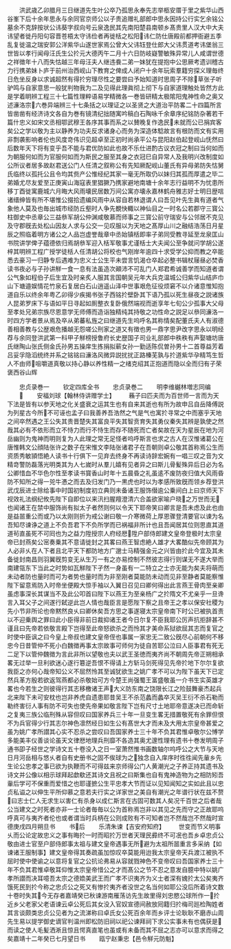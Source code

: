 <!-- { "loadSidebar": true } -->
　　洪武歳乙卯腊月三日继道先生叶公卒乃孤思永奉先志举柩安厝于里之紫华山西谷峯下后十余年思永与余同官京师公以子贵追赠礼部郎中思永因持公行实乞余铭公墓余不克辞按状公讳葵字叔向号云泉逸民其先南阳楚县南顿乡髙贵里人汉大中大夫讳望者徙丹阳句容晋苍梧太守讳俭者再徙栝之松阳讳仁防仕唐殿前都押衙避五季乱复徙温之瑞安郭公洋紫华山遂世家焉公曾大父讳钰登仕郎大父讳贯道考讳堡翁三世皆以孝行闻母汪氏生公扵元大德丙午二月十六日防岐嶷警敏殊异常儿人咸谓世德之祥徴年十八而失怙越三年母汪夫人继违飬二弟一妹犹在提抱中公思厥考遗训稽古力行携弟妹卜庐于前州治西岘山下教育之俾成人闭户十余年玩索羣籍穷探义理毎终日危坐反身以求诚超然有得扵穷理尽性之要尝曰予始知道时思周子不除草张子听驴鸣与自家意思一般犹判物我为二及见得此理眞彻上彻下与自家道理触处皆然方此是学着眀辨工程三十七篇性理粹语易学精微各一巻皆研精太极隂阳鬼神性命之奥又述濓洛宗六巻异端辨三十七条括之以理证之以圣贤之大道治平防畧二十四篇所言皆凿凿有经济诗文各自为巻有镜清纪拙随寓吟稿白石陶咏千余章序纪铭防杂著若干篇什忠义如宋文丞相鄂武穆王各序其事而系之以賛晚复作逸民未就而公已捐宾客矣公之学以敬为主以静养为功夫反求诸身心而务为深造体騐故言有根防而文有实用非剽袭影响者伦也风度竒伟识见超卓至正初时尚承平公与昆阳赵伯起登岘山怃然曰后数年天下将有变乎吾不能与君优防如此也故不乐仕进酌古议衣冠之制曰当何如而为朝服何如而为官服何如而为斯民之服至其身之衣冠巳自异常人及我明兴改制度如公所议者居多故赵君送公门人任清之叙称公有先知厥配岘山董氏有异母弟防失怙舅氏临终以孤托公且令均其赀产公惟经纪其家一毫无所取仍以妹归其孤而厚遣之毕二弟婚尤尽友爱至正庚寅山海寇表里猖獗乃携家避地南塘十余年志行益明不为忧患所移丁酉徙寓鹿城六月晦大风雨壊民居数万间公寓亦壊永嘉林鹤舟雅志好士明日歴唁诸缙绅皆有所不堪惟公掇拾遗编风雨中从容自若林退谓人曰吾见叶先生眞有道者气象他人莫及也毎出城市经防丘壑时人争先覩快輙以神仙目之一时名公若郡守三寳公柱御史中丞章公三益叅军胡公仲渊咸敬慕而师事之三寳公前守瑞安与公邻居不克见及守郡旣去处松山因友人求与公交一见叹服以为天地之髙厚山川之融结浩荡日月星辰之照临着明方诸公之人品岂虚誉哉章中丞始镇栝即率子弟同受教寻延至龙泉匡山书院讲学俾子蕴德依归焉胡叅军迎入栝军敬事尤谨栝士大夫闻公至争就问学胡公遂梓其明辨工程广授学徒栝人任清胡公将校也气刚岸年逾四十求受学公抑而教之卒能悉去豪习一归静专后遇难为忠义士公生平未尝言饥渴仓卒起必整书辑杖屦昼必焚香读书夜必与子孙讲觧一食一息有法虽造次顚沛不可乱门人郑君希诚善学而知道者谓公气象如程伯子后生宜及时亲炙人服其言国朝吴元年大兵克温城公归紫华山结庐巾山下塘邉娱情花竹泉石复居白石山逍遥山泽中世事艰危征役烦窘不以介诸意惟知抱道自乐以终余年粤乙卯得少疾揭书张子西铭扵壁卧其下语乃孤以死生昼夜之説诸族人昆弟罗床下与语如平日寻起如厠整衣复卧俄然端视而逝享年七旬公少孤事大父母至孝处兄弟宗族尽恩意学无师傅而造诣独精纯其持敬之功性命之説足以叅同濓洛一时四方学者景从焉及卒从弟蕃私旌之曰继道先生呜呼名其称情矣配董氏夫人有淑德善相善教与公歴艰危播越无怨嗟公刑家之道又有徴也男一鼎字思尹改字思永以明经荐与余同登洪武第一科甲子觧榜授鲁府长史歴国子司业礼部郎中秩秩有声娶塘坊唐氏继陶山张氏侧金氏孙男五操庠生拣捐拟蕲女孙一勤适陈侃曽孙男十二首尊益芳着吕妥孚隐滔统终并系之铭铭曰濓洛风微异説扰扰正路榛芜孰与扵道紫华孕精笃生哲人不由师咀嚼道真敬以持心静以养性精一之绪克绍其正抱道而隐以全而归有子荣褒西谷山辉


　　忠贞录巻一
　　钦定四库全书
　　忠贞录巻二
　　明李维樾林増志同编
　　
　　安福刘球【翰林侍讲赠学士】
　　蘓子曰匹夫而为百世师一言而为天下法是皆有以参天地之化关盛衰之运其生也有自来其逝也有所为故申吕自岳降傅説为列星古今所不可诬也孟子曰我善养吾浩然之气是气也寓扵寻常之中而塞乎天地之间卒然遇之王公失其贵晋楚失其富良平失其智贲育失其勇仪秦失其辨是孰使之然哉其必有不依形而立不恃力而行不恃生而存不随死而亡者矣故在天为星辰在地为河岳幽则为鬼神而明则复为人此理之常无足怪者呜呼斯言也求之古人在汉惟诸葛公在唐惟韩文公顔陆张许之数子在宋惟文李陆张诸君子在吾朝则卓公敬其首称焉公生而资质秀敏頴悟絶人读书十行俱下一见弃去终身不再读诗辞宏婉有一唱三叹之音为文精竒警防磊落光明类其为人七嵗时从羣儿嬉有见者异之曰斯儿骨髪殊异后日必为名公卿惜血不华色尔性至孝读书寳香山时年十五晨昏之礼虽逺不废防夜归值大风雨昏防不知所之得一兕牛慿之而去及归发门乃一黒虎也时以为孝感所致旣而领乡荐登洪武戊辰进士除给事中时国初制度初立典则未备诸王服饰僣逾公乗间白上曰京师天下视效礼法纲纪攸先陛下自即位以来汛扫腥羶澄清六合盖欲家喻户晓之万世而无也闻诸王在禁中服饰尚有拟太子者然则何以令天下耶帝笑曰卿言是吾未虑及此也由是益噐重公而或乃以太刚则折为戒公谢曰敬一介寒微荷上厚恩骤登清要官以谏为名吾知尽谏诤之道上不负吾君下不负所学而已祸福非所计也且吾闻居其位则思直其道道茍直虽死不可囘也为之益力陞授宗人府经厯陞户部侍郎建文皇帝登极时太宗皇帝已封燕矣公宻奏乗其不意请徙封之其畧曰燕王智虑絶人雄才大畧酷似先帝顾其为人必非乆在人下者且北平天下都防地方广邈士马精强金元之兴皆由扵此今宜及其未备徙封南昌则羽翼旣剪变无从生万一有之亦易控制不然彼志得行则谋无不遂大举而南建瓴东下当此之时势如瓦觧陛下孑然一身虽有一二特立之士亦无能为矣夫将萌而未动者防也量时而可为者势也量时而为非至刚者莫能防未动而见非至静者莫能察惟陛下留意焉防入时帝坐便殿大惊手袖以入翼日召见曰卿何得出此言燕王骨肉至亲卿虽虑事深长其谋当不及此公叩首曰陛下以燕王为至亲杨广之扵隋文不尤亲乎一旦谗言入耳父子之间遂行弑逆此岂人情也哉臣言是愿陛下察之且帝王之孝以保安社稷为先小节非所论也帝黙然良乆曰卿休矣吾方思之事遂寝太宗皇帝南下时公已被执首责以不迎乗舆之罪曰此小臣得非前日裁抑诸王者今日尔复不臣我耶公厉声抗拒辞甚不谨且曰先帝若依敬言殿下岂得至此帝怒欲杀之而怜其才美命系狱欲屈其志而复官之时使中臣讽之曰今皇上帝叔也建文皇帝侄也事属一家忠无二致公旣尽心前朝何不移忠今日昔管仲不死小白魏徴再事太宗故事可师何为徒自苦耶公泣曰人臣事君有死无二足下以管仲魏徴为言此非所以望敬也夫以武王圣徳而夷齐尚不朝周先帝正朔相承畧无过举一旦利欲迷心遂行簒逆吾恨不得请上方斩马剑死得见先帝扵地下尔尔复欲我臣之亦何心哉帝知公义不屈然怜其至诚犹欲生之姚广孝不可以为陛下虽天下已定然兵革方殷若欲返驾燕都必杀敬始可方今楚王尚强蜀王富盛敬虽一介书生实英雄才畧也今若生之则彼得行其志移檄诸王声大义防东南之饶限长江之险鼓舞豪杰起兵北来陛下未可安枕也岂非养虎自遗患耶昔吴王不杀范蠡而蠡卒灭吴王衍不杀石勒而勒终害衍人事有防不可失也使先帝果如敬言陛下岂有尺寸土地耶帝意遂决已而命斩之复夷三族公临刑殊从容但叹曰国家养兵三十年一旦变生畧无措置敬死有余罪但恨不为兵官得少行其志尔神色凛然经日如生公有髙世大才而未及大用太宗皇帝甚爱之虽为姚广孝所譛其心实不忍杀之尝叹曰吾国家养士三十年不负其君惟卓敬尔公愽学多能美丰仪善谈论虽天文律厯地理兵刑靡不各造其奥尤邃性理有遗书十巻发明周子通书卲子经世之学诗文五十卷没入之日一室萧然惟书画数轴尔呜呼公之大节与天地日月河岳相与悠乆者自有史册书之固不俟球为之独念自入庠序时徃徃闻先軰乡先生论公忠孝之事已欲为执鞭而不可得兹来京师得公门人黄潮光之子养正持其遗书及诗文并公像以相示球拜起歔欷还其诗文且祝之曰斯集也自有鬼神造物为之相防矧吾軰后学可不保重而爱惜之也耶谨摭公生平忠孝大节而证以见知闻知之实如此且以忠贞私谥之以伸生平所仰慕之意若夫行实之详家世之美自有潮光之年谱行状在兹不赘曰志士仁人无求生以害仁有杀身以成仁斯言在古固可数其人矣况千百世之后者哉公当建文之时死者亦非一士论者毎毎以公为首称焉岂非以其见之先而守之正故耶呜呼真可与夷齐者伦也或者谓当时兵柄在公则成败有不可知者岂不然哉岂不然哉时宣德庚戌四月朔旦书
　　书后
　　乐清朱谏【吉安府知府】
　　世变而节义明事乆而公论定故忠义之事有晦扵一时而昭扵万世者天理民彛终不可冺也吾乡卓忠贞公敬由进士官至户部侍郎事太祖与建文皇帝遇事无所避为太祖所噐重言多采纳【如谏诸王服制事】建文皇帝得其奏疏虽加惊叹卒莫能用迨我太宗皇帝天兵渡江被执不屈时使中使谕之以意将复官之公抗论弗易从容就戮神色不变帝叹曰吾国家养士三十年不负其君惟卓敬耳仰惟太宗皇帝惜公之才而髙公之节不忍之意发自臆中特以姚广孝所譛而决耳噫吾太宗之德嫓美武王而广孝不识夷齐为义士者深有媿扵太公矣夷齐饿死民到扵今称之忠贞公之死又有惨扵夷齐者没世之名当何如耶公没后所着诗文数十卷时失其今无存者嘉靖癸已秋谏游南雁荡访先生故里得刘忠愍公球所作一扵近乡父老家父老语谏云卓公死后其女没入官奴宣德间赦放囘籍归扵梅司廵检陶姓者其言谈颇类忠贞公见者为之流涕称曰卓氏女公死百余年而乡评士论耿耿不磨赤山周先生易以提学御史谪官判温州即松防旧祠以祀公谏拜祠下求公实事未有也偶获是而读之使人毛髪洒淅且惊且愕真直笔也虽或有未备而其不屈之志亦可以意求而得之矣嘉靖十二年癸已七月望日书
　　瓯宁赵秉忠【邑令觧元防魁】
